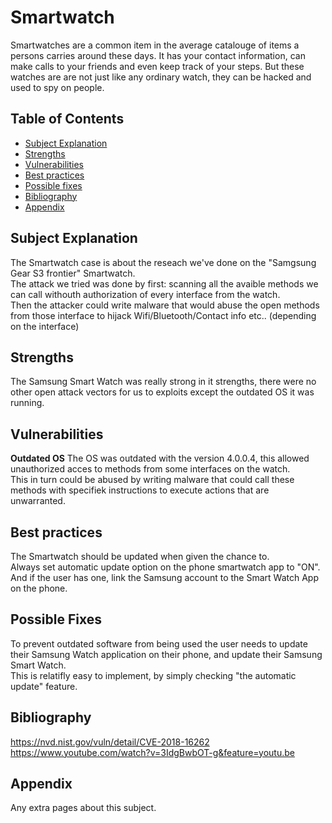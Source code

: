 # Smartwatch
Smartwatches are a common item in the average catalouge of items a persons carries around these days. It has your contact information, can make calls to your friends and even keep track of your steps.
But these watches are are not just like any ordinary watch, they can be hacked and used to spy on people.

## Table of Contents
- [Subject Explanation](#subject-explanation)
- [Strengths](#bibliography)
- [Vulnerabilities](#vulnerabilities)
- [Best practices](#best-practices)
- [Possible fixes](#possible-fixes)
- [Bibliography](#bibliography)
- [Appendix](#appendix)

## Subject Explanation
The Smartwatch case is about the reseach we've done on the "Samgsung Gear S3 frontier" Smartwatch.<br />
The attack we tried was done by first: scanning all the avaible methods we can call withouth authorization of every interface from the watch.<br />
Then the attacker could write malware that would abuse the open methods from those interface to hijack Wifi/Bluetooth/Contact info etc.. (depending on the interface)

## Strengths
The Samsung Smart Watch was really strong in it strengths, there were no other open attack vectors for us to exploits except the outdated OS it was running.

## Vulnerabilities
**Outdated OS**
The OS was outdated with the version 4.0.0.4, this allowed unauthorized acces to methods from some interfaces on the watch. <br />
This in turn could be abused by writing malware that could call these methods with specifiek instructions to execute actions that are unwarranted.

## Best practices
The Smartwatch should be updated when given the chance to.<br />
Always set automatic update option on the phone smartwatch app to "ON".<br />
And if the user has one, link the Samsung account to the Smart Watch App on the phone.

## Possible Fixes
To prevent outdated software from being used the user needs to update their Samsung Watch application on their phone, and update their Samsung Smart Watch.<br />
This is relatifly easy to implement, by simply checking "the automatic update" feature.<br />

## Bibliography
https://nvd.nist.gov/vuln/detail/CVE-2018-16262 <br />
https://www.youtube.com/watch?v=3IdgBwbOT-g&feature=youtu.be

## Appendix 
Any extra pages about this subject.
